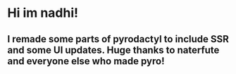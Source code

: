 # Hi im nadhi!

## I remade some parts of pyrodactyl to include SSR and some UI updates. Huge thanks to naterfute and everyone else who made pyro!